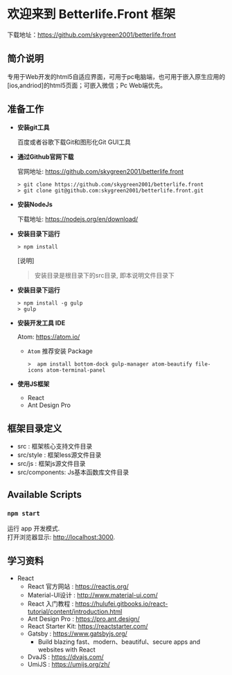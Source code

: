 # 欢迎来到 Betterlife.Front 框架

下载地址：https://github.com/skygreen2001/betterlife.front

## 简介说明

专用于Web开发的html5自适应界面，可用于pc电脑端，也可用于嵌入原生应用的[ios,andriod]的html5页面；可嵌入微信；Pc Web端优先。

## 准备工作

* **安装git工具**

  百度或者谷歌下载Git和图形化Git GUI工具

* **通过Github官网下载**

  官网地址: https://github.com/skygreen2001/betterlife.front
  ```
  > git clone https://github.com/skygreen2001/betterlife.front
  > git clone git@github.com:skygreen2001/betterlife.front.git
  ```

* **安装NodeJs**

  下载地址: https://nodejs.org/en/download/

* **安装目录下运行**

  ```
  > npm install
  ```
  [说明]
  > 安装目录是根目录下的src目录, 即本说明文件目录下


* **安装目录下运行**

  ```
  > npm install -g gulp
  > gulp
  ```

* **安装开发工具 IDE**

  Atom: https://atom.io/

  - `Atom` 推荐安装 Package

    ```
    >  apm install bottom-dock gulp-manager atom-beautify file-icons atom-terminal-panel
    ```

* **使用JS框架**

  - React
  - Ant Design Pro

## 框架目录定义

* src           : 框架核心支持文件目录
* src/style     : 框架less源文件目录
* src/js        : 框架js源文件目录
* src/components: Js基本函数库文件目录


## Available Scripts

### `npm start`

运行 app 开发模式.<br>
打开浏览器显示: [http://localhost:3000](http://localhost:3000).

## 学习资料

- React
  * React 官方网站    : https://reactjs.org/
  * Material-UI设计  : http://www.material-ui.com/
  * React 入门教程    : https://hulufei.gitbooks.io/react-tutorial/content/introduction.html
  * Ant Design Pro   : https://pro.ant.design/
  * React Starter Kit: https://reactstarter.com/
  * Gatsby           : https://www.gatsbyjs.org/
    - Build blazing fast、modern、beautiful、secure apps and websites with React
  * DvaJS            : https://dvajs.com/
  * UmiJS            : https://umijs.org/zh/

